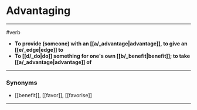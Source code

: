 # Advantaging
---
#verb
- **To provide (someone) with an [[a/_advantage|advantage]], to give an [[e/_edge|edge]] to**
- **To [[d/_do|do]] something for one's own [[b/_benefit|benefit]]; to take [[a/_advantage|advantage]] of**
---
### Synonyms
- [[benefit]], [[favor]], [[favorise]]
---
